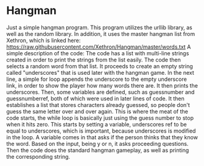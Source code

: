 # Hangman
Just a simple hangman program. This program utilizes the urllib library, as well as the random library. In addition, it uses the master hangman list from Xethron, which is linked here: https://raw.githubusercontent.com/Xethron/Hangman/master/words.txt
A simple description of the code:
The code has a list with multi-line strings created in order to print the strings from the list easily. The code then selects a random word from that list. 
It proceeds to create an empty string called "underscores" that is used later with the hangman game. 
In the next line, a simple for loop appends the underscore to the empty underscore link, in order to show the player how many words there are. 
It then prints the underscores. 
Then, some variables are defined, such as guessnumber and guessnumberref, both of which were used in later lines of code. It then establishes a list that stores characters already guessed, so people don't guess the same letter over and over again. 
This is where the meat of the code starts, the while loop is basically just using the guess number to stop when it hits zero. This starts by setting a variable, underscores ref to be equal to underscores, which is important, because underscores is modified in the loop. 
A variable comes in that asks if the person thinks that they know the word. Based on the input, being y or n, it asks proceeding questions. 
Then the code does the standard hangman gameplay, as well as printing the corresponding string. 

